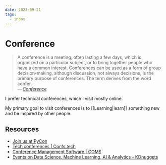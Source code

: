 ```yaml
---
date: 2023-09-21
tags:
  - inbox
---
```


# Conference

> A conference is a meeting, often lasting a few days, which is organized on a
> particular subject, or to bring together people who have a common interest.
> Conferences can be used as a form of group decision-making, although
> discussion, not always decisions, is the primary purpose of conferences. The
> term derives from the word confer.\
> — <cite>[Conference](https://en.wikipedia.org/wiki/Conference)</cite>

I prefer technical conferences, which I visit mostly online.

My primary goal to visit conferences is to [[Learning|learn]] something new
and be inspired by other people.

## Resources

- [Join us at PyCon](https://pycon.org/)
- [Tech conferences | Confs.tech](https://confs.tech/)
- [Conference Management Software | COMS](https://conference-service.com/index.html)
- [Events on Data Science, Machine Learning, AI & Analytics - KDnuggets](https://www.kdnuggets.com/meetings/index.html)
